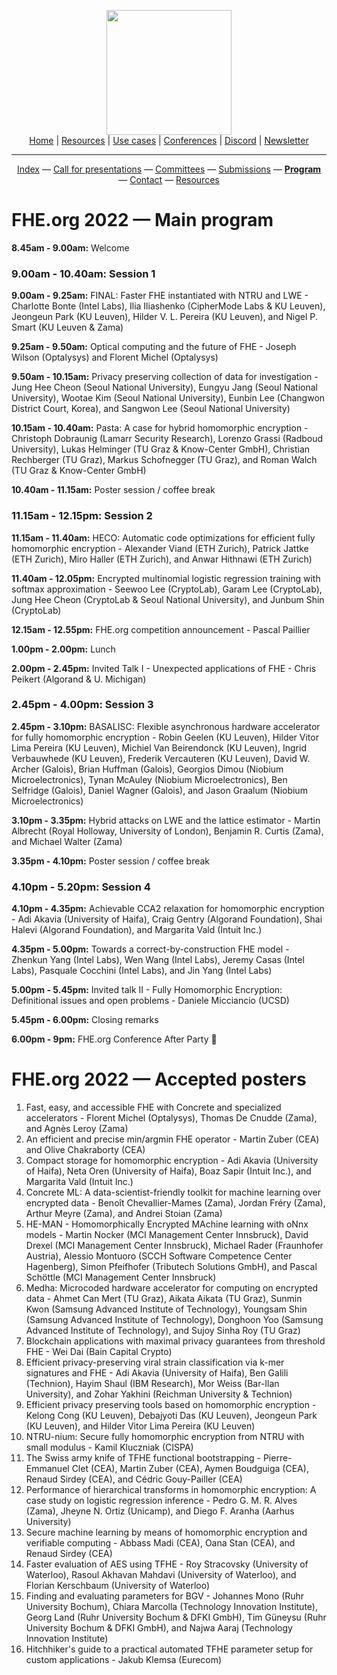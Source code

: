 <!-- Header links -->
<p align="center">
  <img width="200" src="https://user-images.githubusercontent.com/5758427/180978488-db825482-5a58-4c7c-9589-c494a6f0be04.png"><br/>
  <a href="https://fhe-org.github.io">Home</a> | <a href="https://fhe-org.github.io/fhe-resources">Resources</a> | <a href="https://fhe-org.github.io/fhe-use-cases">Use cases</a> | <a href="https://fhe-org.github.io/conferences">Conferences</a> | <a href="https://discord.fhe.org">Discord</a> | <a href="https://fheorg.substack.com">Newsletter</a> 
</p>
<hr/>
<!-- /Header links -->
<!-- header conference 2022 links -->
<p align="center">
  <a href="https://fhe-org.github.io/conferences/conference-2022/index">Index</a>
  —
  <a href="https://fhe-org.github.io/conferences/conference-2022/call-for-presentations">Call for presentations</a>
  —
  <a href="https://fhe-org.github.io/conferences/conference-2022/committees">Committees</a>
  —
  <a href="https://easychair.org/conferences/?conf=fheorg2022" target="_blank">Submissions</a>
  —
  <a href="https://fhe-org.github.io/conferences/conference-2022/program"><b>Program</b></a>
  —
  <a href="https://fhe-org.github.io/conferences/conference-2022/contact">Contact</a>
  —
  <a href="https://fhe-org.github.io/conferences/conference-2022/resources">Resources</a>
</p>
<!-- /header conference 2022 links -->

# FHE.org 2022 — Main program

<b>8.45am - 9.00am:</b> Welcome

### <b>9.00am - 10.40am:</b> Session 1

<b>9.00am - 9.25am:</b> FINAL: Faster FHE instantiated with NTRU and LWE - Charlotte Bonte (Intel Labs), Ilia Iliashenko (CipherMode Labs & KU Leuven), Jeongeun Park (KU Leuven), Hilder V. L. Pereira (KU Leuven), and Nigel P. Smart (KU Leuven & Zama)

<b>9.25am - 9.50am:</b> Optical computing and the future of FHE - Joseph Wilson (Optalysys) and Florent Michel (Optalysys)

<b>9.50am - 10.15am:</b> Privacy preserving collection of data for investigation - Jung Hee Cheon (Seoul National University), Eungyu Jang (Seoul National University), Wootae Kim (Seoul National University), Eunbin Lee (Changwon District Court, Korea), and Sangwon Lee (Seoul National University)

<b>10.15am - 10.40am:</b> Pasta: A case for hybrid homomorphic encryption - Christoph Dobraunig (Lamarr Security Research), Lorenzo Grassi (Radboud University), Lukas Helminger (TU Graz & Know-Center GmbH), Christian Rechberger (TU Graz), Markus Schofnegger (TU Graz), and Roman Walch (TU Graz & Know-Center GmbH)

<b>10.40am - 11.15am:</b> Poster session / coffee break

### <b>11.15am - 12.15pm:</b> Session 2

<b>11.15am - 11.40am:</b> HECO: Automatic code optimizations for efficient fully homomorphic encryption - Alexander Viand (ETH Zurich), Patrick Jattke (ETH Zurich), Miro Haller (ETH Zurich), and Anwar Hithnawi (ETH Zurich)

<b>11.40am - 12.05pm:</b> Encrypted multinomial logistic regression training with softmax approximation - Seewoo Lee (CryptoLab), Garam Lee (CryptoLab), Jung Hee Cheon (CryptoLab & Seoul National University), and Junbum Shin (CryptoLab)

<b>12.15am - 12.55pm:</b> FHE.org competition announcement - Pascal Paillier

<b>1.00pm - 2.00pm:</b> Lunch

<b>2.00pm - 2.45pm:</b> Invited Talk I - Unexpected applications of FHE - Chris Peikert (Algorand & U. Michigan)

### <b>2.45pm - 4.00pm:</b> Session 3

<b>2.45pm - 3.10pm:</b> BASALISC: Flexible asynchronous hardware accelerator for fully homomorphic encryption - Robin Geelen (KU Leuven), Hilder Vitor Lima Pereira (KU Leuven), Michiel Van Beirendonck (KU Leuven), Ingrid Verbauwhede (KU Leuven), Frederik Vercauteren (KU Leuven), David W. Archer (Galois), Brian Huffman (Galois), Georgios Dimou (Niobium Microelectronics), Tynan McAuley (Niobium Microelectronics), Ben Selfridge (Galois), Daniel Wagner (Galois), and Jason Graalum (Niobium Microelectronics)

<b>3.10pm - 3.35pm:</b> Hybrid attacks on LWE and the lattice estimator - Martin Albrecht (Royal Holloway, University of London), Benjamin R. Curtis (Zama), and Michael Walter (Zama)

<b>3.35pm - 4.10pm:</b> Poster session / coffee break

### <b>4.10pm - 5.20pm:</b> Session 4

<b>4.10pm - 4.35pm:</b> Achievable CCA2 relaxation for homomorphic encryption - Adi Akavia (University of Haifa), Craig Gentry (Algorand Foundation), Shai Halevi (Algorand Foundation), and Margarita Vald (Intuit Inc.)

<b>4.35pm - 5.00pm:</b> Towards a correct-by-construction FHE model - Zhenkun Yang (Intel Labs), Wen Wang (Intel Labs), Jeremy Casas (Intel Labs), Pasquale Cocchini (Intel Labs), and Jin Yang (Intel Labs)

<b>5.00pm - 5.45pm:</b> Invited talk II - Fully Homomorphic Encryption: Definitional issues and open problems - Daniele Micciancio (UCSD)

<b>5.45pm - 6.00pm:</b> Closing remarks

<b>6.00pm - 9pm:</b> FHE.org Conference After Party 🍻

# FHE.org 2022 — Accepted posters
1. Fast, easy, and accessible FHE with Concrete and specialized accelerators - Florent Michel (Optalysys), Thomas De Cnudde (Zama), and Agnès Leroy (Zama)
2. An efficient and precise min/argmin FHE operator - Martin Zuber (CEA) and Olive Chakraborty (CEA)
3. Compact storage for homomorphic encryption - Adi Akavia (University of Haifa), Neta Oren (University of Haifa), Boaz Sapir (Intuit Inc.), and Margarita Vald (Intuit Inc.)
4. Concrete ML: A data-scientist-friendly toolkit for machine learning over encrypted data - Benoît Chevallier-Mames (Zama), Jordan Fréry (Zama), Arthur Meyre (Zama), and Andrei Stoian (Zama)
5. HE-MAN - Homomorphically Encrypted MAchine learning with oNnx models - Martin Nocker (MCI Management Center Innsbruck), David Drexel (MCI Management Center Innsbruck), Michael Rader (Fraunhofer Austria), Alessio Montuoro (SCCH Software Competence Center Hagenberg), Simon Pfeifhofer (Tributech Solutions GmbH), and Pascal Schöttle (MCI Management Center Innsbruck)
6. Medha: Microcoded hardware accelerator for computing on encrypted data - Ahmet Can Mert (TU Graz), Aikata Aikata (TU Graz), Sunmin Kwon (Samsung Advanced Institute of Technology), Youngsam Shin (Samsung Advanced Institute of Technology), Donghoon Yoo (Samsung Advanced Institute of Technology), and Sujoy Sinha Roy (TU Graz)
7. Blockchain applications with maximal privacy guarantees from threshold FHE - Wei Dai (Bain Capital Crypto)
8. Efficient privacy-preserving viral strain classification via k-mer signatures and FHE - Adi Akavia (University of Haifa), Ben Galili (Technion), Hayim Shaul (IBM Research), Mor Weiss (Bar-Ilan University), and Zohar Yakhini (Reichman University & Technion)
9. Efficient privacy preserving tools based on homomorphic encryption - Kelong Cong (KU Leuven), Debajyoti Das (KU Leuven), Jeongeun Park (KU Leuven), and Hilder Vitor Lima Pereira (KU Leuven)
10. NTRU-nium: Secure fully homomorphic encryption from NTRU with small modulus - Kamil Kluczniak (CISPA)
11. The Swiss army knife of TFHE functional bootstrapping - Pierre-Emmanuel Clet (CEA), Martin Zuber (CEA), Aymen Boudguiga (CEA), Renaud Sirdey (CEA), and Cédric Gouy-Pailler (CEA)
12. Performance of hierarchical transforms in homomorphic encryption: A case study on logistic regression inference - Pedro G. M. R. Alves (Zama), Jheyne N. Ortiz (Unicamp), and Diego F. Aranha (Aarhus University)
13. Secure machine learning by means of homomorphic encryption and verifiable computing - Abbass Madi (CEA), Oana Stan (CEA), and Renaud Sirdey (CEA)
14. Faster evaluation of AES using TFHE - Roy Stracovsky (University of Waterloo), Rasoul Akhavan Mahdavi (University of Waterloo), and Florian Kerschbaum (University of Waterloo)
15. Finding and evaluating parameters for BGV - Johannes Mono (Ruhr University Bochum), Chiara Marcolla (Technology Innovation Institute), Georg Land (Ruhr University Bochum & DFKI GmbH), Tim Güneysu (Ruhr University Bochum & DFKI GmbH), and Najwa Aaraj (Technology Innovation Institute)
16. Hitchhiker's guide to a practical automated TFHE parameter setup for custom applications - Jakub Klemsa (Eurecom)
